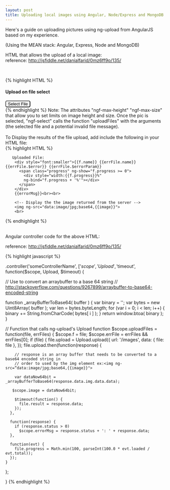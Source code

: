 ```yaml
---
layout: post
title: Uploading local images using Angular, Node/Express and MongoDB
---
```


Here's a guide on uploading pictures using ng-upload from AngularJS based on my experience.

(Using the MEAN stack: Angular, Express, Node and MongoDB)


HTML that allows the upload of a local image:  
reference: http://jsfiddle.net/danialfarid/0mz6ff9o/135/

<br>


{% highlight HTML %}


 <h4>Upload on file select</h4>
        <div>          
           <button type="file" ngf-select="uploadFiles($file, $invalidFiles)"
              accept="image/*" style="color:black; border-radius: 5px;" ngf-max-height="10000" ngf-max-size="20MB">
              Select File
          </button>
        </div>
{% endhighlight %}
Note: The attributes "ngf-max-height" "ngf-max-size" that allow you to set limits on image height and size. Once the pic is selected, "ngf-select" calls the function "uploadFiles" with the arguments (the selected file and a potential invalid file message).

<br>
<br>
To Display the results of the file upload, add include the following in your HTML file:
<br>
{% highlight HTML %}

       Uploaded File:
        <div style="font:smaller">{{f.name}} {{errFile.name}} {{errFile.$error}} {{errFile.$errorParam}}
          <span class="progress" ng-show="f.progress >= 0">
            <div style="width:{{f.progress}}%"
            ng-bind="f.progress + '%'"></div>
          </span>
        </div>
        {{errorMsg}}<br><br>

        <!-- Display the the image returned from the server -->
        <img ng-src="data:image/jpg;base64,{{image}}">
        <br>

{% endhighlight %}

<br>
Angular controller code for the above HTML:

reference: http://jsfiddle.net/danialfarid/0mz6ff9o/135/


{% highlight javascript %}


.controller('someControllerName', ['$scope', 'Upload', '$timeout', function($scope, Upload, $timeout) {

// Use to convert an arraybuffer to a base 64 string 
// http://stackoverflow.com/questions/9267899/arraybuffer-to-base64-encoded-string

function _arrayBufferToBase64( buffer ) {
    var binary = '';
    var bytes = new Uint8Array( buffer );
    var len = bytes.byteLength;
    for (var i = 0; i < len; i++) {
        binary += String.fromCharCode( bytes[ i ] );
    }
    return window.btoa( binary );
}

  // Function that calls ng-upload's Upload function
  $scope.uploadFiles = function(file, errFiles) {
    $scope.f = file;
    $scope.errFile = errFiles && errFiles[0];
   if (file) {
      file.upload = Upload.upload({
        url: '/images',
        data: { file: file },
      });
     file.upload.then(function(response) {
  
        // response is an array buffer that needs to be converted to a base64 encoded string in
        // order to used by the img element ex:<img ng-src=“data:image/jpg;base64,{{image}}">

        var dataNow64bit = _arrayBufferToBase64(response.data.img.data.data);

       $scope.image = dataNow64bit;

        $timeout(function() {
          file.result = response.data;
        });
      },
  
      function(response) {
        if (response.status > 0)
          $scope.errorMsg = response.status + ': ' + response.data;
      },
  
      function(evt) {
        file.progress = Math.min(100, parseInt(100.0 * evt.loaded / evt.total));
      });
    }
  };

}
{% endhighlight %}
   

